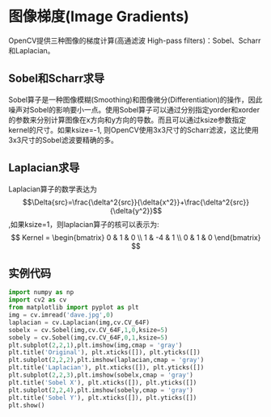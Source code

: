 # 图像梯度(Image Gradients)
OpenCV提供三种图像的梯度计算(高通滤波 High-pass filters)：Sobel、Scharr和Laplacian。
## Sobel和Scharr求导
Sobel算子是一种图像模糊(Smoothing)和图像微分(Differentiation)的操作，因此噪声对Sobel的影响要小一点。使用Sobel算子可以通过分别指定yorder和xorder的参数来分别计算图像在x方向和y方向的导数。而且可以通过ksize参数指定kernel的尺寸。如果ksize=-1, 则OpenCV使用3x3尺寸的Scharr滤波，这比使用3x3尺寸的Sobel滤波要精确的多。
## Laplacian求导
Laplacian算子的数学表达为$$\Delta{src}=\frac{\delta^2{src}}{\delta{x^2}}+\frac{\delta^2{src}}{\delta{y^2}}$$,如果ksize=1，则laplacian算子的核可以表示为:  
$$
    Kernel = \begin{bmatrix}
            0 & 1 & 0 \\
            1 & -4 & 1 \\
            0 & 1 & 0
            \end{bmatrix}
$$

## 实例代码
```py
import numpy as np
import cv2 as cv
from matplotlib import pyplot as plt
img = cv.imread('dave.jpg',0)
laplacian = cv.Laplacian(img,cv.CV_64F)
sobelx = cv.Sobel(img,cv.CV_64F,1,0,ksize=5)
sobely = cv.Sobel(img,cv.CV_64F,0,1,ksize=5)
plt.subplot(2,2,1),plt.imshow(img,cmap = 'gray')
plt.title('Original'), plt.xticks([]), plt.yticks([])
plt.subplot(2,2,2),plt.imshow(laplacian,cmap = 'gray')
plt.title('Laplacian'), plt.xticks([]), plt.yticks([])
plt.subplot(2,2,3),plt.imshow(sobelx,cmap = 'gray')
plt.title('Sobel X'), plt.xticks([]), plt.yticks([])
plt.subplot(2,2,4),plt.imshow(sobely,cmap = 'gray')
plt.title('Sobel Y'), plt.xticks([]), plt.yticks([])
plt.show()
```  



